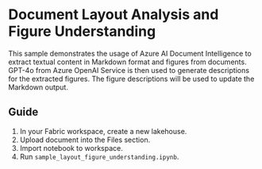 # Document Layout Analysis and Figure Understanding 

This sample demonstrates the usage of Azure AI Document Intelligence to extract textual content in Markdown format and figures from documents. GPT-4o from Azure OpenAI Service is then used to generate descriptions for the extracted figures. The figure descriptions will be used to update the Markdown output.

## Guide

1. In your Fabric workspace, create a new lakehouse.
2. Upload document into the Files section.
3. Import notebook to workspace.
4. Run `sample_layout_figure_understanding.ipynb`.